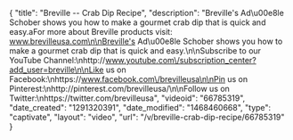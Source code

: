 {
    "title": "Breville -- Crab Dip Recipe",
    "description": "Breville's Ad\u00e8le Schober shows you how to make a gourmet crab dip that is quick and easy.aFor more about Breville products visit: www.brevilleusa.com\n\nBreville's Ad\u00e8le Schober shows you how to make a gourmet crab dip that is quick and easy.\n\nSubscribe to our YouTube Channel:\nhttp:\/\/www.youtube.com\/subscription_center?add_user=breville\n\nLike us on Facebook:\nhttps:\/\/www.facebook.com\/brevilleusa\n\nPin us on Pinterest:\nhttp:\/\/pinterest.com\/brevilleusa\/\n\nFollow us on Twitter:\nhttps:\/\/twitter.com\/brevilleusa",
    "videoid": "66785319",
    "date_created": "1291320391",
    "date_modified": "1468460668",
    "type": "captivate",
    "layout": "video",
    "url": "\/v\/breville-crab-dip-recipe\/66785319"
}